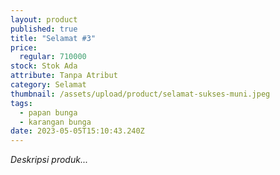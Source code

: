 ```yaml
---
layout: product
published: true
title: "Selamat #3"
price:
  regular: 710000
stock: Stok Ada
attribute: Tanpa Atribut
category: Selamat
thumbnail: /assets/upload/product/selamat-sukses-muni.jpeg
tags:
  - papan bunga
  - karangan bunga
date: 2023-05-05T15:10:43.240Z
---
```

*Deskripsi produk...*